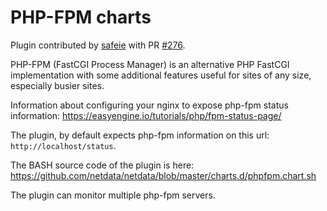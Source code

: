 # PHP-FPM charts

Plugin contributed by [safeie](https://github.com/safeie) with PR [#276](https://github.com/netdata/netdata/pull/276).

PHP-FPM (FastCGI Process Manager) is an alternative PHP FastCGI implementation with some additional features useful for sites of any size, especially busier sites.

Information about configuring your nginx to expose php-fpm status information: https://easyengine.io/tutorials/php/fpm-status-page/

The plugin, by default expects php-fpm information on this url: `http://localhost/status`.

The BASH source code of the plugin is here: https://github.com/netdata/netdata/blob/master/charts.d/phpfpm.chart.sh

The plugin can monitor multiple php-fpm servers.
